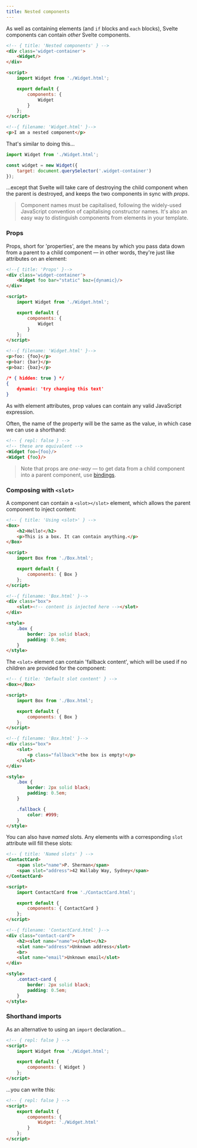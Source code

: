 ```yaml
---
title: Nested components
---
```


As well as containing elements (and `if` blocks and `each` blocks), Svelte components can contain *other* Svelte components.

```html
<!-- { title: 'Nested components' } -->
<div class='widget-container'>
	<Widget/>
</div>

<script>
	import Widget from './Widget.html';

	export default {
		components: {
			Widget
		}
	};
</script>
```

```html
<!--{ filename: 'Widget.html' }-->
<p>I am a nested component</p>
```

That's similar to doing this...

```js
import Widget from './Widget.html';

const widget = new Widget({
	target: document.querySelector('.widget-container')
});
```

...except that Svelte will take care of destroying the child component when the parent is destroyed, and keeps the two components in sync with *props*.

> Component names must be capitalised, following the widely-used JavaScript convention of capitalising constructor names. It's also an easy way to distinguish components from elements in your template.


### Props

Props, short for 'properties', are the means by which you pass data down from a parent to a child component — in other words, they're just like attributes on an element:

```html
<!--{ title: 'Props' }-->
<div class='widget-container'>
	<Widget foo bar="static" baz={dynamic}/>
</div>

<script>
	import Widget from './Widget.html';

	export default {
		components: {
			Widget
		}
	};
</script>
```

```html
<!--{ filename: 'Widget.html' }-->
<p>foo: {foo}</p>
<p>bar: {bar}</p>
<p>baz: {baz}</p>
```

```json
/* { hidden: true } */
{
	dynamic: 'try changing this text'
}
```

As with element attributes, prop values can contain any valid JavaScript expression.

Often, the name of the property will be the same as the value, in which case we can use a shorthand:

```html
<!-- { repl: false } -->
<!-- these are equivalent -->
<Widget foo={foo}/>
<Widget {foo}/>
```

> Note that props are *one-way* — to get data from a child component into a parent component, use [bindings](guide#bindings).


### Composing with `<slot>`

A component can contain a `<slot></slot>` element, which allows the parent component to inject content:

```html
<!-- { title: 'Using <slot>' } -->
<Box>
	<h2>Hello!</h2>
	<p>This is a box. It can contain anything.</p>
</Box>

<script>
	import Box from './Box.html';

	export default {
		components: { Box }
	};
</script>
```

```html
<!--{ filename: 'Box.html' }-->
<div class="box">
	<slot><!-- content is injected here --></slot>
</div>

<style>
	.box {
		border: 2px solid black;
		padding: 0.5em;
	}
</style>
```

The `<slot>` element can contain 'fallback content', which will be used if no children are provided for the component:

```html
<!-- { title: 'Default slot content' } -->
<Box></Box>

<script>
	import Box from './Box.html';

	export default {
		components: { Box }
	};
</script>
```

```html
<!--{ filename: 'Box.html' }-->
<div class="box">
	<slot>
		<p class="fallback">the box is empty!</p>
	</slot>
</div>

<style>
	.box {
		border: 2px solid black;
		padding: 0.5em;
	}

	.fallback {
		color: #999;
	}
</style>
```

You can also have *named* slots. Any elements with a corresponding `slot` attribute will fill these slots:

```html
<!-- { title: 'Named slots' } -->
<ContactCard>
	<span slot="name">P. Sherman</span>
	<span slot="address">42 Wallaby Way, Sydney</span>
</ContactCard>

<script>
	import ContactCard from './ContactCard.html';

	export default {
		components: { ContactCard }
	};
</script>
```

```html
<!--{ filename: 'ContactCard.html' }-->
<div class="contact-card">
	<h2><slot name="name"></slot></h2>
	<slot name="address">Unknown address</slot>
	<br>
	<slot name="email">Unknown email</slot>
</div>

<style>
	.contact-card {
		border: 2px solid black;
		padding: 0.5em;
	}
</style>
```


### Shorthand imports

As an alternative to using an `import` declaration...

```html
<!-- { repl: false } -->
<script>
	import Widget from './Widget.html';

	export default {
		components: { Widget }
	};
</script>
```

...you can write this:

```html
<!-- { repl: false } -->
<script>
	export default {
		components: {
			Widget: './Widget.html'
		}
	};
</script>
```